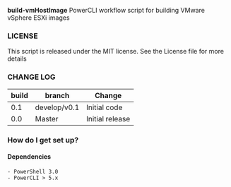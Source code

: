 **build-vmHostImage**
PowerCLI workflow script for building VMware vSphere ESXi images

### LICENSE
This script is released under the MIT license. See the License file for more details

### CHANGE LOG
|build|branch |  Change |
|---|---|---|
|0.1| develop/v0.1| Initial code|
|0.0| Master| Initial release|

### How do I get set up?



#### Dependencies

	- PowerShell 3.0
	- PowerCLI > 5.x